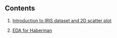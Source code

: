## Contents

1. [Introduction to IRIS dataset and 2D scatter plot](https://github.com/Abhiswain97/PGD_UOH/blob/Plotting-for-EDA/Exploratory_Data_Analysis_.ipynb)

2. [EDA for Haberman](https://github.com/Abhiswain97/PGD_UOH/blob/Plotting-for-EDA/haberman_EDA.ipynb)
